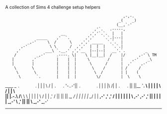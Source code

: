 A collection of Sims 4 challenge setup helpers

                                                         ,-,-.
                                                       _(    _)
                                                      (__,`-'
                                            ,'`.   .-----,
                             __           ,','`.`.  |   |
                  _____    ,'  `.       ,','    `.`.|---|
              _,-'     \  /      \    ,',' _____  `.`.  |
           ,-'          \ \      /  ,','  |  |  |   `.`.|
         ,'           ___\ `.__.' ,','__  |--|--|   __'.`.         _
        /         _,-'     .----. \|    \ |__|__|  /    |/      ,-' \ TM
       |        ,'         |    |  |     \        /     |    ,-'    _\
       |        |          |    |  |      \      /      |  ,'    ,-'
        \       \          |    |  |       \    /       | /     /
         \       \         |    |  |        \  /        | |    ( 
          \       `.       |    |  |         \/         |  \    \
 ____ _    `.       `.     |    |  |    \          /    |   `.   `.
'-..-'||     `.       `.   |    |  |    |\        /|    |     `.   `.
  ||  ||__   __`.       \  |    |  |    | \      / |    |       \    \
  ||  |.-.\ /__\ \       \ |    |  |    |  \    /  |    |      ,'    /
  ||  || || \__, /       | |    |  |    |   \__/   |    | __,-'    ,'
               ,'        / |    |  |    |          |    | \     ,-'
        ____,-'        ,'  |____|  |    |          |    |  \_,-'
        \            ,'            |____|          |____|
         \       _,-'
          \___,-'

------------------------------------------------
